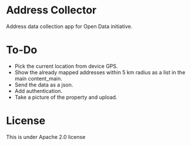 # Address Collector
Address data collection app for Open Data initiative.

# To-Do
- Pick the current location from device GPS.
- Show the already mapped addresses within 5 km radius as a list in the main content_main.
- Send the data as a json.
- Add authentication.
- Take a picture of the property and upload.

# License
This is under Apache 2.0 license

